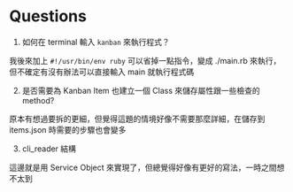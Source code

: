 # Questions

1. 如何在 terminal 輸入 `kanban` 來執行程式？

我後來加上 `#!/usr/bin/env ruby` 可以省掉一點指令，變成 ./main.rb 來執行，但不確定有沒有辦法可以直接輸入 main 就執行程式碼

2. 是否需要為 Kanban Item 也建立一個 Class 來儲存屬性跟一些檢查的 method?

原本有想過要拆的更細，但覺得這題的情境好像不需要那麼詳細，在儲存到 items.json 時需要的步驟也會變多

3. cli_reader 結構

這邊就是用 Service Object 來實現了，但總覺得好像有更好的寫法，一時之間想不太到